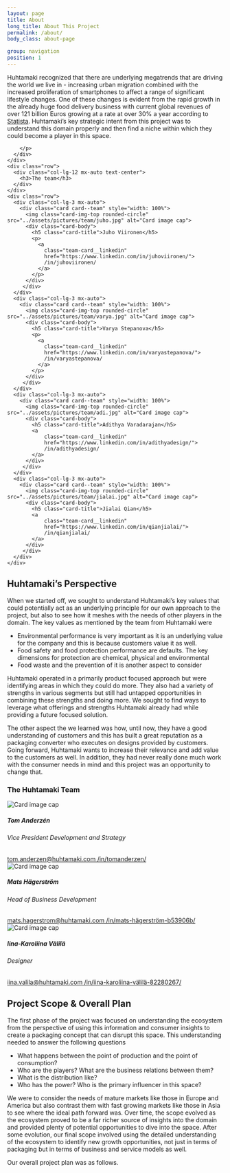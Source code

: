 ```yaml
---
layout: page
title: About
long_title: About This Project
permalink: /about/
body_class: about-page

group: navigation
position: 1
---
```


<section class="container-fluid">
  <div class="container">
    <div class="row">
      <div class="col-lg-12 mx-auto">
        <p>
Huhtamaki recognized that there are underlying megatrends that are driving the world we live in - increasing urban migration combined with the increased proliferation of smartphones to affect a range of significant lifestyle changes. One of these changes is evident from the rapid growth in the already huge food delivery business with current global revenues of over 121 billion Euros growing at a rate at over 30% a year according to <a href="https://www.statista.com/outlook/374/100/food-delivery/worldwide#market-revenue" target="_blank">Statista</a>. Huhtamaki’s key strategic intent from this project was to understand this domain properly and then find a niche within which they could become a player in this space.

        </p>
      </div>
    </div>
    <div class="row">
      <div class="col-lg-12 mx-auto text-center">
        <h3>The team</h3>
      </div>
    </div>
    <div class="row">
      <div class="col-lg-3 mx-auto">
        <div class="card card--team" style="width: 100%">
          <img class="card-img-top rounded-circle" src="../assets/pictures/team/juho.jpg" alt="Card image cap">
          <div class="card-body">
            <h5 class="card-title">Juho Viironen</h5>
            <p>
              <a
                class="team-card__linkedin"
                href="https://www.linkedin.com/in/juhoviironen/">
                /in/juhoviironen/
              </a>
            </p>
          </div>
         </div>
      </div>
      <div class="col-lg-3 mx-auto">
        <div class="card card--team" style="width: 100%">
          <img class="card-img-top rounded-circle" src="../assets/pictures/team/varya.jpg" alt="Card image cap">
          <div class="card-body">
            <h5 class="card-title">Varya Stepanova</h5>
            <p>
              <a
                class="team-card__linkedin"
                href="https://www.linkedin.com/in/varyastepanova/">
                /in/varyastepanova/
              </a>
            </p>
          </div>
         </div>
      </div>
      <div class="col-lg-3 mx-auto">
        <div class="card card--team" style="width: 100%">
          <img class="card-img-top rounded-circle" src="../assets/pictures/team/adi.jpg" alt="Card image cap">
          <div class="card-body">
            <h5 class="card-title">Adithya Varadarajan</h5>
            <a
                class="team-card__linkedin"
                href="https://www.linkedin.com/in/adithyadesign/">
                /in/adithyadesign/
            </a>
          </div>
         </div>
      </div>
      <div class="col-lg-3 mx-auto">
        <div class="card card--team" style="width: 100%">
          <img class="card-img-top rounded-circle" src="../assets/pictures/team/jialai.jpg" alt="Card image cap">
          <div class="card-body">
            <h5 class="card-title">Jialai Qian</h5>
            <a
                class="team-card__linkedin"
                href="https://www.linkedin.com/in/qianjialai/">
                /in/qianjialai/
            </a>
          </div>
         </div>
      </div>
    </div>
  </div>
</section>

<section class="container-fluid" markdown="1">
  <div class="container" markdown="1">

## Huhtamaki’s Perspective

When we started off, we sought to understand Huhtamaki’s key values that could potentially act as an underlying principle for our own approach to the project, but also to see how it meshes with the needs of other players in the domain. The key values as mentioned by the team from Huhtamaki were

* Environmental performance is very important as it is an underlying value for the company and this is because customers value it as well.
* Food safety and food protection performance are defaults. The key dimensions for protection are chemical, physical and environmental
* Food waste and the prevention of it is another aspect to consider

Huhtamaki operated in a primarily product focused approach but were identifying areas in which they could do more. They also had a variety of strengths in various segments but still had untapped opportunities in combining these strengths and doing more. We sought to find ways to leverage what offerings and strengths Huhtamaki already had while providing a future focused solution.

The other aspect the we learned was how, until now, they have a good understanding of customers and this has built a great reputation as a packaging converter who executes on designs provided by customers. Going forward, Huhtamaki wants to increase their relevance and add value to the customers as well. In addition, they had never really done much work with the consumer needs in mind and this project was an opportunity to change that.

<div class="row">
<div class="col-lg-12 mx-auto text-center">
<h3>The Huhtamaki Team</h3>
</div>
</div>
<div class="row">
<div class="col-lg-3 mx-auto">
<div class="card card--team" style="width: 100%">
    <img class="card-img-top rounded-circle" src="../assets/pictures/team/tom.jpg" alt="Card image cap">
    <div class="card-body">
    <h5 class="card-title">Tom Anderzén</h5>
    <h6 class="card-subtitle">Vice President Development and Strategy</h6>
    <a class="team-card__email"
      href="mailto:tom.anderzen@huhtamaki.com">
      tom.anderzen@huhtamaki.com
    </a>
    <a
    class="team-card__linkedin"
    href="https://www.linkedin.com/in/tomanderzen/">
    /in/tomanderzen/
    </a>
    </div>
    </div>
</div>
<div class="col-lg-3 mx-auto">
<div class="card card--team" style="width: 100%">
    <img class="card-img-top rounded-circle" src="../assets/pictures/team/mats.jpg" alt="Card image cap">
    <div class="card-body">
    <h5 class="card-title">Mats Hägerström</h5>
    <h6 class="card-subtitle">Head of Business Development</h6>
    <a class="team-card__email"
      href="mailto:mats.hagerstrom@huhtamaki.com">
    mats.hagerstrom@huhtamaki.com
    </a>
    <a
    class="team-card__linkedin"
    href="https://fi.linkedin.com/in/mats-h%C3%A4gerstr%C3%B6m-b53906b/">
    /in/mats-hägerström-b53906b/
    </a>
    </div>
    </div>
</div>
<div class="col-lg-3 mx-auto">
<div class="card card--team" style="width: 100%">
    <img class="card-img-top rounded-circle" src="../assets/pictures/team/iina.jpg" alt="Card image cap">
    <div class="card-body">
    <h5 class="card-title">Iina-Karoliina Välilä</h5>
    <h6 class="card-subtitle">Designer</h6>
    <a class="team-card__email"
      href="mailto:iina.valila@huhtamaki.com">
      iina.valila@huhtamaki.com
    </a>
    <a
        class="team-card__linkedin"
        href="https://www.linkedin.com/in/iina-karoliina-v%C3%A4lil%C3%A4-82280267/">
        /in/iina-karoliina-välilä-82280267/
    </a>
    </div>
    </div>
</div>
</div>


</div>
</section>

<section class="container-fluid" markdown="1">
  <div class="container" markdown="1">

## Project Scope & Overall Plan

The first phase of the project was focused on understanding the ecosystem from the perspective of using this information and consumer insights to create a packaging concept that can disrupt this space. This understanding needed to answer the following questions

* What happens between the point of production and the point of consumption?
* Who are the players? What are the business relations between them?
* What is the distribution like?
* Who has the power? Who is the primary influencer in this space?

We were to consider the needs of mature markets like those in Europe and America but also contrast them with fast growing markets like those in Asia to see where the ideal path forward was. Over time, the scope evolved as the ecosystem proved to be a far richer source of insights into the domain and provided plenty of potential opportunities to dive into the space. After some evolution, our final scope involved using the detailed understanding of the ecosystem to identify new growth opportunities, not just in terms of packaging but in terms of business and service models as well.

Our overall project plan was as follows.

<object type="image/svg+xml" data="../assets/pictures/schemes/timeline.svg" class="timeline"></object>

</div>
</section>

<!--<div class="inner-gallery" data-gallery="test"></div>-->
